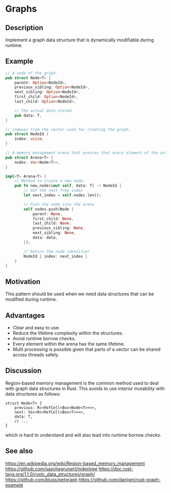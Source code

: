 # Graphs

## Description

Implement a graph data structure that is dynamically modifiable during runtime.


## Example

```rust
// A node of the graph.
pub struct Node<T> {
    parent: Option<NodeId>,
    previous_sibling: Option<NodeId>,
    next_sibling: Option<NodeId>,
    first_child: Option<NodeId>,
    last_child: Option<NodeId>,

    // The actual data stored.
    pub data: T,
}

// indexes from the vector used for creating the graph.
pub struct NodeId {
    index: usize,
}

// A memory management arena that ensures that every element of the arena has the same lifetime.
pub struct Arena<T> {
    nodes: Vec<Node<T>>,
}

impl<T> Arena<T> {
    // Method to create a new node.
    pub fn new_node(&mut self, data: T) -> NodeId {
        // Get the next free index
        let next_index = self.nodes.len();

        // Push the node into the arena
        self.nodes.push(Node {
            parent: None,
            first_child: None,
            last_child: None,
            previous_sibling: None,
            next_sibling: None,
            data: data,
        });

        // Return the node identifier
        NodeId { index: next_index }
    }
}
```


## Motivation

This pattern should be used when we need data structures that can be modified during runtime.


## Advantages

- Clear and easy to use.
- Reduce the lifetime complexity within the structures.
- Avoid runtime borrow checks.
- Every element within the arena has the same lifetime.
- Multi processing is possible given that parts of a vector can be shared across threads safely.


## Discussion

Region-based memory management is the common method used to deal with graph data structures in Rust.
This avoids to use interior mutability with data structures as follows:

```
struct Node<T> {
    previous: Rc<RefCell<Box<Node<T>>>>,
    next: Vec<Rc<RefCell<Box<T>>>>,
    data: T,
    // ...
}
```

which is hard to understand and will also lead into runtime borrow checks.


## See also

https://en.wikipedia.org/wiki/Region-based_memory_management
https://github.com/saschagrunert/indextree
https://doc.rust-lang.org/1.1.0/rustc_data_structures/graph/
https://github.com/bluss/petgraph
https://github.com/danigm/rust-graph-example
